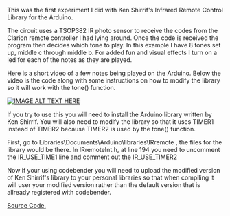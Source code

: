 This was the first experiment I did with Ken Shirrif's Infrared Remote Control Library for the Arduino. 

The circuit uses a TSOP382 IR photo sensor to receive the codes from the Clarion remote controller I had lying around.  Once the code is received the program then decides which tone to play.  In this example I have 8 tones set up, middle c through middle b.  For added fun and visual effects I turn on a led for each of the notes as they are played.

Here is a short video of a few notes being played on the Arduino.  Below the video is the code along with some instructions on how to modify the library so it will work with the tone() function.

[![IMAGE ALT TEXT HERE](http://img.youtube.com/vi/8W6UCkx7llQ/0.jpg)](http://www.youtube.com/watch?v=8W6UCkx7llQ)

If you try to use this you will need to install the Arduino library written by Ken Shirrif.  You will also need to modify the library so that it uses TIMER1 instead of TIMER2 because TIMER2 is used by the tone() function. 

First, go to Libraries\Documents\Arduino\libraries\IRremote , the files for the library would be there.
In IRremoteInt.h, at line 194 you need to uncomment the IR_USE_TIME1 line and comment out the IR_USE_TIMER2

Now if your using codebender you will need to upload the modified version of Ken Shirrif's library to your personal libraries so that when compiling it will user your modified version rather than the default version that is allready registered with codebender.



[Source Code.](https://github.com/driewe/IRMusic/blob/master/sourcecode/IR_Music.ino)
